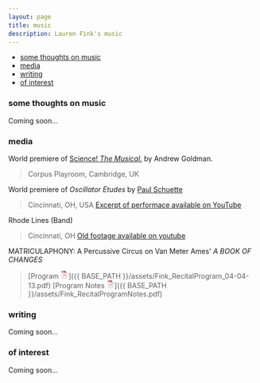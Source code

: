 ```yaml
---
layout: page
title: music
description: Lauren Fink's music
---
```


<div class="navbar">
    <div class="navbar-inner">
        <ul class="nav">
            <li><a href="#philosophy">some thoughts on music</a></li>
            <li><a href="#audio">media</a></li>
            <li><a href="#writing">writing</a></li>
            <li><a href="#others">of interest</a></li>
        </ul>
    </div>
</div>


### <a name="philosophy"></a>some thoughts on music
Coming soon...

### <a name="audio"></a>media

World premiere of [Science! *The Musical.*](http://www.mus.cam.ac.uk/news/feature-pieces/science-the-musical) by Andrew Goldman. 
> Corpus Playroom, Cambridge, UK


World premiere of *Oscillator Etudes* by [Paul Schuette](http://www.paulschuette.com/)
> Cincinnati, OH, USA
> [Excerpt of performace available on YouTube](https://www.youtube.com/watch?v=inZUFKHSn1o)


Rhode Lines (Band)
> Cincinnati, OH
> [Old footage available on youtube](https://www.youtube.com/watch?v=zS67TM2L1KE)

MATRICULAPHONY: A Percussive Circus on Van Meter Ames' *A BOOK OF CHANGES*
> [Program ![Program as pdf](icons16/pdf-icon.png)]({{ BASE_PATH }}/assets/Fink_RecitalProgram_04-04-13.pdf) 
> [Program Notes ![Notes as pdf](icons16/pdf-icon.png)]({{ BASE_PATH }}/assets/Fink_RecitalProgramNotes.pdf) 

### <a name="writing"></a>writing
Coming soon...

### <a name="others"></a>of interest
Coming soon...
